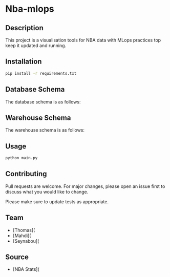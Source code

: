 # Nba-mlops
## Description
This project is a visualisation tools for NBA data with MLops practices top keep it updated and running.

## Installation 

```bash
pip install -r requirements.txt
```


## Database Schema 
The database schema is as follows:

## Warehouse Schema
The warehouse schema is as follows:

## Usage

```bash
python main.py
```

## Contributing
Pull requests are welcome. For major changes, please open an issue first to discuss what you would like to change.

Please make sure to update tests as appropriate.

## Team
- [Thomas](
- [Mahdi](
- [Seynabou](

## Source
- [NBA Stats](